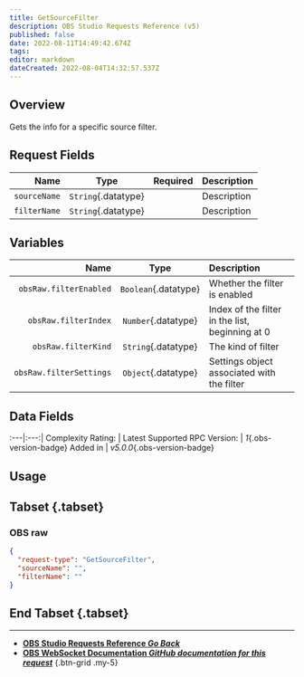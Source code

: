 ```yaml
---
title: GetSourceFilter
description: OBS Studio Requests Reference (v5)
published: false
date: 2022-08-11T14:49:42.674Z
tags: 
editor: markdown
dateCreated: 2022-08-04T14:32:57.537Z
---
```


## Overview
Gets the info for a specific source filter.

## Request Fields
Name | Type | Required| Description |
----:|:----:|:-------:|:------------|
`sourceName` | `String`{.datatype} | <i class="mdi mdi-check-bold"></i> | Description
`filterName` | `String`{.datatype} | <i class="mdi mdi-check-bold"></i> | Description

## Variables
Name | Type | Description | 
----:|:---------:|:------------|
`obsRaw.filterEnabled` | `Boolean`{.datatype} | Whether the filter is enabled
`obsRaw.filterIndex` | `Number`{.datatype} | Index of the filter in the list, beginning at 0
`obsRaw.filterKind` | `String`{.datatype} | The kind of filter
`obsRaw.filterSettings` | `Object`{.datatype} | Settings object associated with the filter

## Data Fields
:---|:---:|
Complexity Rating: | <span class="stars stars--2"></span>
Latest Supported RPC Version: | *1*{.obs-version-badge}
Added in | *v5.0.0*{.obs-version-badge}

## Usage
## Tabset {.tabset}
### OBS raw
```json
{
  "request-type": "GetSourceFilter",
  "sourceName": "",
  "filterName": ""
}
```
## End Tabset {.tabset}

---

- [<i class="mdi mdi-chevron-left"></i>**OBS Studio Requests Reference *Go Back***](/en/Broadcasters/OBS/Requests)
- [<i class="mdi mdi-github"></i> **OBS WebSocket Documentation *GitHub documentation for this request***](https://github.com/obsproject/obs-websocket/blob/master/docs/generated/protocol.md#getsourcefilter)
{.btn-grid .my-5}